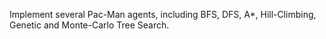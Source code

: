Implement several Pac-Man agents, including BFS, DFS, A*, Hill-Climbing, Genetic and Monte-Carlo Tree Search.
